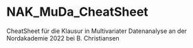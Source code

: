 # NAK_MuDa_CheatSheet

CheatSheet für die Klausur in Multivariater Datenanalyse an der Nordakademie 2022 bei B. Christiansen
